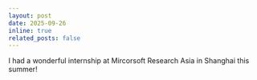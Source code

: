 ```yaml
---
layout: post
date: 2025-09-26
inline: true
related_posts: false
---
```


I had a wonderful internship at Mircorsoft Research Asia in Shanghai this summer!